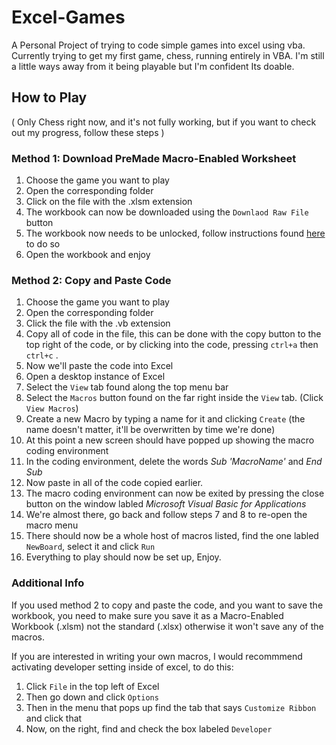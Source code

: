 # Excel-Games
A Personal Project of trying to code simple games into excel using vba. Currently trying to get my first game, chess, running entirely in VBA. I'm still a little ways away from it being playable but I'm confident Its doable.

## How to Play
( Only Chess right now, and it's not fully working, but if you want to check out my progress, follow these steps )

### Method 1: Download PreMade Macro-Enabled Worksheet
 1. Choose the game you want to play
 2. Open the corresponding folder
 3. Click on the file with the .xlsm extension
 4. The workbook can now be downloaded using the `Downlaod Raw File` button
 5. The workbook now needs to be unlocked, follow instructions found [here](https://support.microsoft.com/en-us/topic/a-potentially-dangerous-macro-has-been-blocked-0952faa0-37e7-4316-b61d-5b5ed6024216) to do so
 6. Open the workbook and enjoy

### Method 2: Copy and Paste Code
1. Choose the game you want to play 
2. Open the corresponding folder
3. Click the file with the .vb extension
4. Copy all of code in the file, this can be done with the copy button to the top right of the code, or by clicking into the code, pressing `ctrl+a` then `ctrl+c` .
5. Now we'll paste the code into Excel
6. Open a desktop instance of Excel
7. Select the `View` tab found along the top menu bar
8. Select the `Macros` button found on the far right inside the `View` tab. (Click `View Macros`)
9. Create a new Macro by typing a name for it and clicking `Create` (the name doesn't matter, it'll be overwritten by time we're done)
10. At this point a new screen should have popped up showing the macro coding environment
11. In the coding environment, delete the words *Sub 'MacroName'* and *End Sub*
12. Now paste in all of the code copied earlier.
13. The macro coding environment can now be exited by pressing the close button on the window labled *Microsoft Visual Basic for Applications*
14. We're almost there, go back and follow steps 7 and 8 to re-open the macro menu
15. There should now be a whole host of macros listed, find the one labled `NewBoard`, select it and click `Run`
16. Everything to play should now be set up, Enjoy.

### Additional Info
If you used method 2 to copy and paste the code, and you want to save the workbook, you need to make sure you save it as a Macro-Enabled Workbook (.xlsm) not the standard (.xlsx) otherwise it won't save any of the macros.

If you are interested in writing your own macros, I would recommmend activating developer setting inside of excel, to do this:
1. Click `File` in the top left of Excel
2. Then go down and click `Options`
3. Then in the menu that pops up find the tab that says `Customize Ribbon` and click that
4. Now, on the right, find and check the box labeled `Developer`

